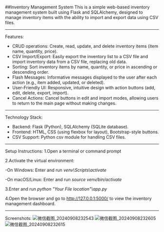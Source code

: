 ##Inventory Management System
This is a simple web-based inventory management system built using Flask and SQLAlchemy, designed to manage inventory items with the ability to import and export data using CSV files.

---

Features:
- CRUD operations: Create, read, update, and delete inventory items (item name, quantity, price).
- CSV Import/Export: Easily export the inventory list to a CSV file and import inventory data from a CSV file, replacing old data.
- Sorting: Sort inventory items by name, quantity, or price in ascending or descending order.
- Flash Messages: Informative messages displayed to the user after each action (e.g., item added, updated, or deleted).
- User-Friendly UI: Responsive, intuitive design with action buttons (add, edit, delete, export, import).
- Cancel Actions: Cancel buttons in edit and import modes, allowing users to return to the main page without making changes.
---

Technology Stack:
- Backend: Flask (Python), SQLAlchemy (SQLite database).
- Frontend: HTML, CSS (using flexbox for layout), Bootstrap-style buttons.
- CSV Support: Python csv module for handling CSV files.
---



Setup Instructions:
1.Open a terminal or command prompt

2.Activate the virtual environment:

-On Windows:
Enter and run *venv\Scripts\activate*

-On macOS/Linux:
Enter and run *source venv/bin/activate*

3.Enter and run *python "Your File location"\app.py* 

4.Open the browser and go to http://127.0.0.1:5000/ to view the inventory management dashboard.

---

Screenshots:
![微信截图_20240908232543](https://github.com/user-attachments/assets/c1239a3d-c3fe-49e7-9a5f-fb2286069591)
![微信截图_20240908232605](https://github.com/user-attachments/assets/c983858f-2bc4-4090-9c22-0df43b79169c)
![微信截图_20240908232615](https://github.com/user-attachments/assets/23993c60-8e31-48c2-b673-08773db26682)
